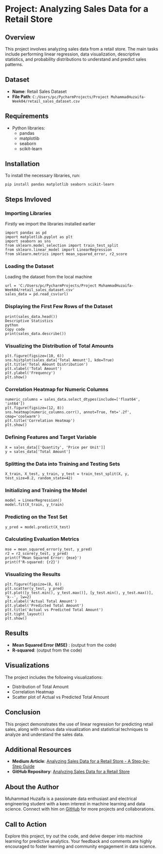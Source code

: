 # Project: Analyzing Sales Data for a Retail Store

## Overview
This project involves analyzing sales data from a retail store. The main tasks include performing linear regression, data visualization, descriptive statistics, and probability distributions to understand and predict sales patterns.

## Dataset
- **Name**: Retail Sales Dataset
- **File Path**: `C:/Users/pc/PycharmProjects/Project MuhammadHuzaifa-Week04/retail_sales_dataset.csv`

## Requirements
- Python libraries:
  - pandas
  - matplotlib
  - seaborn
  - scikit-learn

## Installation
To install the necessary libraries, run:

    pip install pandas matplotlib seaborn scikit-learn

## Steps Invloved

### Importing Libraries
Firstly we import the libraries installed earlier

    import pandas as pd
    import matplotlib.pyplot as plt
    import seaborn as sns
    from sklearn.model_selection import train_test_split
    from sklearn.linear_model import LinearRegression
    from sklearn.metrics import mean_squared_error, r2_score

### Loading the Dataset
Loading the dataset from the local machine

    url = 'C:/Users/pc/PycharmProjects/Project MuhammadHuzaifa-Week04/retail_sales_dataset.csv'
    sales_data = pd.read_csv(url)

### Displaying the First Few Rows of the Dataset

    print(sales_data.head())
    Descriptive Statistics
    python
    Copy code
    print(sales_data.describe())

### Visualizing the Distribution of Total Amounts
    plt.figure(figsize=(10, 6))
    sns.histplot(sales_data['Total Amount'], kde=True)
    plt.title('Total Amount Distribution')
    plt.xlabel('Total Amount')
    plt.ylabel('Frequency')
    plt.show()
    
### Correlation Heatmap for Numeric Columns
    numeric_columns = sales_data.select_dtypes(include=['float64', 'int64'])
    plt.figure(figsize=(12, 8))
    sns.heatmap(numeric_columns.corr(), annot=True, fmt='.2f', cmap='coolwarm')
    plt.title('Correlation Heatmap')
    plt.show()
### Defining Features and Target Variable
    X = sales_data[['Quantity', 'Price per Unit']]
    y = sales_data['Total Amount']

### Splitting the Data into Training and Testing Sets
    X_train, X_test, y_train, y_test = train_test_split(X, y, test_size=0.2, random_state=42)
### Initializing and Training the Model
    model = LinearRegression()
    model.fit(X_train, y_train)
### Predicting on the Test Set
    y_pred = model.predict(X_test)
### Calculating Evaluation Metrics
    mse = mean_squared_error(y_test, y_pred)
    r2 = r2_score(y_test, y_pred)
    print(f'Mean Squared Error: {mse}')
    print(f'R-squared: {r2}')
### Visualizing the Results
    plt.figure(figsize=(8, 6))
    plt.scatter(y_test, y_pred)
    plt.plot([y_test.min(), y_test.max()], [y_test.min(), y_test.max()], 'k--', lw=2)
    plt.xlabel('Actual Total Amount')
    plt.ylabel('Predicted Total Amount')
    plt.title('Actual vs Predicted Total Amount')
    plt.tight_layout()
    plt.show()
## Results
  - **Mean Squared Error (MSE)** : (output from the code)
  - **R-squared**: (output from the code)
## Visualizations
The project includes the following visualizations:

  - Distribution of Total Amount
  - Correlation Heatmap
  - Scatter plot of Actual vs Predicted Total Amount

## Conclusion
This project demonstrates the use of linear regression for predicting retail sales, along with various data visualization and statistical techniques to analyze and understand the sales data.

## Additional Resources

- **Medium Article**: [Analyzing Sales Data for a Retail Store - A Step-by-Step Guide](https://medium.com/@mhuzaifa287e/analyzing-sales-data-for-a-retail-store-a-step-by-step-guide-1edac1024cd5)
- **GitHub Repository**: [Analyzing Sales Data for a Retail Store]()

## About the Author
Muhammad Huzaifa is a passionate data enthusiast and electrical engineering student with a keen interest in machine learning and data science. Connect with him on [GitHub](https://github.com/MHUZAIFAM) for more projects and collaborations.


## Call to Action
Explore this project, try out the code, and delve deeper into machine learning for predictive analytics. Your feedback and comments are highly encouraged to foster learning and community engagement in data science.
